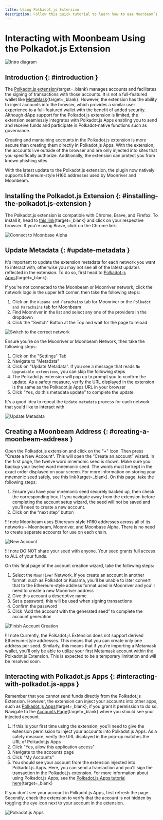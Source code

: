 ```yaml
---
title: Using Polkadot.js Extension
description: Follow this quick tutorial to learn how to use Moonbeam’s Ethereum-standard H160 addresses with the Polkadot JS Extension.
---
```


# Interacting with Moonbeam Using the Polkadot.js Extension

![Intro diagram](/images/tokens/connect/polkadotjs/polkadotjs-banner.png)

## Introduction {: #introduction } 

The [Polkadot.js extension](https://polkadot.js.org/extension/){target=_blank} manages accounts and facilitates the signing of transactions with those accounts. It is not a full-featured wallet like [MetaMask](/tokens/connect/metamask){target=_blank}. However, the extension has the ability to inject accounts into the browser, which provides a similar user experience to a full-featured wallet with the benefit of added security. Although dApp support for the Polkadot.js extension is limited, the extension seamlessly integrates with Polkadot.js Apps enabling you to send and receive funds and participate in Polkadot-native functions such as governance.

Creating and mantaining accounts in the Polkadot.js extension is more secure than creating them directly in Polkadot.js Apps. With the extension, the accounts live outside of the browser and are only injected into sites that you specifically authorize. Additionally, the extension can protect you from known phishing sites. 

With the latest update to the Polkadot.js extension, the plugin now natively supports Ethereum-style H160 addresses used by Moonriver and Moonbeam. 

## Installing the Polkadot.js Extension {: #installing-the-polkadot.js-extension } 

The Polkadot.js extension is compatible with Chrome, Brave, and Firefox. To install it, head to [this link](https://polkadot.js.org/extension/){target=_blank} and click on your respective browser. If you're using Brave, click on the Chrome link. 

![Connect to Moonbase Alpha](/images/tokens/connect/polkadotjsext/polkadotjs-ext-1.png)

## Update Metadata {: #update-metadata } 

It's important to update the extension metadata for each network you want to interact with, otherwise you may not see all of the latest updates reflected in the extension. To do so, first head to [Polkadot.js Apps](https://polkadot.js.org/apps/?rpc=wss%3A%2F%2Fwss.moonriver.moonbeam.network#/settings){target=_blank}.

If you're not connected to the Moonbeam or Moonriver network, click the network logo in the upper left corner, then take the following steps:

 1. Click on the `Kusama and Parachains` tab for Moonriver or the `Polkadot and Parachains` tab for Moonbeam
 2. Find Moonriver in the list and select any one of the providers in the dropdown
 3. Click the "Switch" Button at the Top and wait for the page to reload

![Switch to the correct network](/images/tokens/connect/polkadotjsext/polkadotjs-ext-2.png)


Ensure you're on the Moonriver or Moonbeam Network, then take the following steps: 

 1. Click on the "Settings" Tab
 2. Navigate to "Metadata"
 3. Click on "Update Metadata". If you see a message that reads `No Upgradable extensions`, you can skip the following steps
 4. The Polkadot.js extension will pop up to prompt you to confirm the update. As a safety measure, verify the URL displayed in the extension is the same as the Polkadot.js Apps URL in your browser
 5. Click "Yes, do this metadata update" to complete the update  

It's a good idea to repeat the `Update metadata` process for each network that you'd like to interact with. 

![Update Metadata](/images/tokens/connect/polkadotjsext/polkadotjs-ext-3.png)



## Creating a Moonbeam Address {: #creating-a-moonbeam-address }
Open the Polkadot.js extension and click on the "+" Icon. Then press "Create a New Account". This will open the “Create an account” wizard. In the first page, the twelve word mnemonic seed is shown. Make sure you backup your twelve word mnemonic seed. The words must be kept in the exact order displayed on your screen. For more information on storing your mnemonic seed safely, see [this link](https://wiki.polkadot.network/docs/learn-account-generation#storing-your-key-safely){target=_blank}. On this page, take the following steps:

 1. Ensure you have your mnemonic seed securely backed up, then check the corresponding box. If you navigate away from the extension before completing the account setup wizard, the seed will not be saved and you'll need to create a new account.
 2. Click on the “next step” button

!!! note
    Moonbeam uses Ethereum-style H160 addresses across all of its networks - Moonbeam, Moonriver, and Moonbase Alpha. There is no need to create separate accounts for use on each chain.

![New Account](/images/tokens/connect/polkadotjsext/polkadotjs-ext-4.png)

!!! note
    DO NOT share your seed with anyone. Your seed grants full access to ALL of your funds. 

On this final page of the account creation wizard, take the following steps:

 1. Select the `Moonriver` Network. If you create an account in another format, such as Polkadot or Kusama, you'll be unable to later convert that to the Ethereum-style address format used in Moonriver and you'll need to create a new Moonriver address 
 2. Give this account a descriptive name
 3. Set a password, this will be used when signing transactions
 4. Confirm the password
 5. Click “Add the account with the generated seed” to complete the account generation 

![Finish Account Creation](/images/tokens/connect/polkadotjsext/polkadotjs-ext-5.png)

!!! note
    Currently, the Polkadot.js Extension does not support derived Ethereum-style addresses. This means that you can create only one address per seed. Similarly, this means that if you're importing a Metamask wallet, you'll only be able to utilize your first Metamask account within the Polkadot.js Extension. This is expected to be a temporary limitation and will be resolved soon. 

## Interacting with Polkadot.js Apps {: #interacting-with-polkadot.js-apps }

Remember that you cannot send funds directly from the Polkadot.js Extension. However, the extension can inject your accounts into other apps, such as [Polkadot.js Apps](https://polkadot.js.org/apps/?rpc=wss%3A%2F%2Fmoonriver.api.onfinality.io%2Fpublic-ws#/accounts){target=_blank}, if you grant it permission to do so. Navigate to the [Accounts Page](https://polkadot.js.org/apps/?rpc=wss%3A%2F%2Fmoonriver.api.onfinality.io%2Fpublic-ws#/accounts){target=_blank} where you should see your injected account. 

 1. If this is your first time using the extension, you'll need to give the extension permission to inject your accounts into Polkadot.js Apps. As a safety measure, verify the URL displayed in the pop-up matches the URL of Polkadot.js Apps
 2. Click "Yes, allow this application access"
 3. Navigate to the accounts page
 4. Click "My Accounts"
 5. You should see your account from the extension injected into Polkadot.js Apps. Here, you can send a transaction and you'll sign the transaction in the Polkadot.js extension. For more information about using Polkadot.js Apps, see the [Polkadot.js Apps tutorial here](/tokens/connect/polkadotjs){target=_blank}

If you don't see your account in Polkadot.js Apps, first refresh the page. Secondly, check the extension to verify that the account is not hidden by toggling the eye icon next to your account in the extension.

![Polkadot.js Apps](/images/tokens/connect/polkadotjsext/polkadotjs-ext-6.png)

